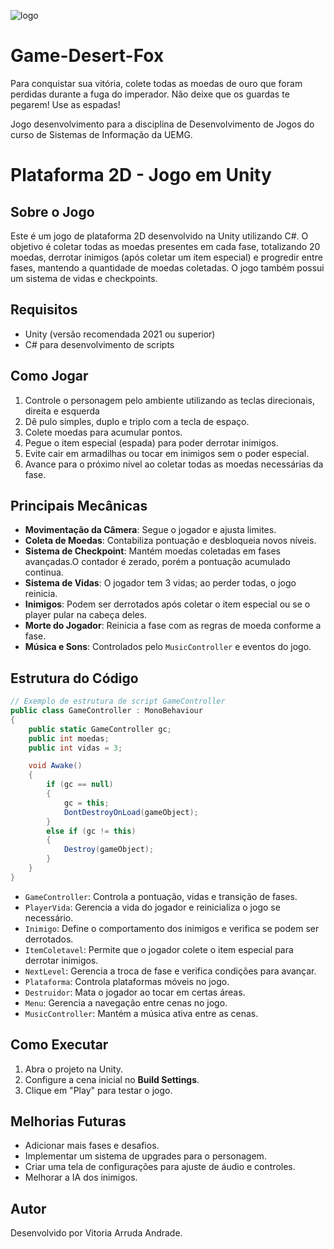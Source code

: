 ![logo](https://github.com/user-attachments/assets/ec1bed23-d8bb-4213-bfb8-c23f02ac3146)

# Game-Desert-Fox
Para conquistar sua vitória, colete todas as moedas de ouro que foram perdidas durante a fuga do imperador. Não deixe que os guardas te pegarem! Use as espadas!

Jogo desenvolvimento para a disciplina de Desenvolvimento de Jogos do curso de Sistemas de Informação da UEMG.
# Plataforma 2D - Jogo em Unity

## Sobre o Jogo

Este é um jogo de plataforma 2D desenvolvido na Unity utilizando C#. O objetivo é coletar todas as moedas presentes em cada fase, totalizando 20 moedas, derrotar inimigos (após coletar um item especial) e progredir entre fases, mantendo a quantidade de moedas coletadas. O jogo também possui um sistema de vidas e checkpoints.

## Requisitos

- Unity (versão recomendada 2021 ou superior)
- C# para desenvolvimento de scripts

## Como Jogar

1. Controle o personagem pelo ambiente utilizando as teclas direcionais, direita e esquerda
2. Dê pulo simples, duplo e triplo com a tecla de espaço.
3. Colete moedas para acumular pontos.
4. Pegue o item especial (espada) para poder derrotar inimigos.
5. Evite cair em armadilhas ou tocar em inimigos sem o poder especial.
6. Avance para o próximo nível ao coletar todas as moedas necessárias da fase.

## Principais Mecânicas

- **Movimentação da Câmera**: Segue o jogador e ajusta limites.
- **Coleta de Moedas**: Contabiliza pontuação e desbloqueia novos níveis.
- **Sistema de Checkpoint**: Mantém moedas coletadas em fases avançadas.O contador é zerado, porém a pontuação acumulado continua.
- **Sistema de Vidas**: O jogador tem 3 vidas; ao perder todas, o jogo reinicia.
- **Inimigos**: Podem ser derrotados após coletar o item especial ou se o player pular na cabeça deles.
- **Morte do Jogador**: Reinicia a fase com as regras de moeda conforme a fase.
- **Música e Sons**: Controlados pelo `MusicController` e eventos do jogo.

## Estrutura do Código

```csharp
// Exemplo de estrutura de script GameController
public class GameController : MonoBehaviour
{
    public static GameController gc;
    public int moedas;
    public int vidas = 3;

    void Awake()
    {
        if (gc == null)
        {
            gc = this;
            DontDestroyOnLoad(gameObject);
        }
        else if (gc != this)
        {
            Destroy(gameObject);
        }
    }
}
```

- `GameController`: Controla a pontuação, vidas e transição de fases.
- `PlayerVida`: Gerencia a vida do jogador e reinicializa o jogo se necessário.
- `Inimigo`: Define o comportamento dos inimigos e verifica se podem ser derrotados.
- `ItemColetavel`: Permite que o jogador colete o item especial para derrotar inimigos.
- `NextLevel`: Gerencia a troca de fase e verifica condições para avançar.
- `Plataforma`: Controla plataformas móveis no jogo.
- `Destruidor`: Mata o jogador ao tocar em certas áreas.
- `Menu`: Gerencia a navegação entre cenas no jogo.
- `MusicController`: Mantém a música ativa entre as cenas.

## Como Executar

1. Abra o projeto na Unity.
2. Configure a cena inicial no **Build Settings**.
3. Clique em "Play" para testar o jogo.

## Melhorias Futuras

- Adicionar mais fases e desafios.
- Implementar um sistema de upgrades para o personagem.
- Criar uma tela de configurações para ajuste de áudio e controles.
- Melhorar a IA dos inimigos.

## Autor

Desenvolvido por Vitoria Arruda Andrade.

